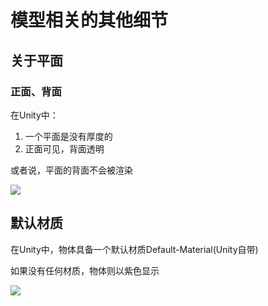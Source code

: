 # 模型相关的其他细节

## 关于平面

### 正面、背面

在Unity中：

1. 一个平面是没有厚度的
2. 正面可见，背面透明

或者说，平面的背面不会被渲染

![](https://static.amekiri.com/images/72arj-74tug.gif)

## 默认材质

在Unity中，物体具备一个默认材质Default-Material(Unity自带)

如果没有任何材质，物体则以紫色显示

![](https://static.amekiri.com/images/2023-03-01_23-21.png)